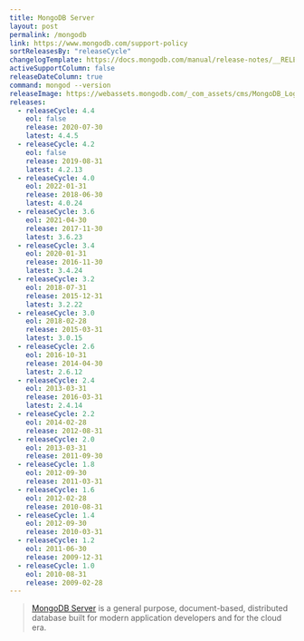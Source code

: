 ```yaml
---
title: MongoDB Server
layout: post
permalink: /mongodb
link: https://www.mongodb.com/support-policy
sortReleasesBy: "releaseCycle"
changelogTemplate: https://docs.mongodb.com/manual/release-notes/__RELEASE_CYCLE__
activeSupportColumn: false
releaseDateColumn: true
command: mongod --version
releaseImage: https://webassets.mongodb.com/_com_assets/cms/MongoDB_Logo_FullColorBlack_RGB-4td3yuxzjs.png
releases:
  - releaseCycle: 4.4
    eol: false
    release: 2020-07-30
    latest: 4.4.5
  - releaseCycle: 4.2
    eol: false
    release: 2019-08-31
    latest: 4.2.13
  - releaseCycle: 4.0
    eol: 2022-01-31
    release: 2018-06-30
    latest: 4.0.24
  - releaseCycle: 3.6
    eol: 2021-04-30
    release: 2017-11-30
    latest: 3.6.23
  - releaseCycle: 3.4
    eol: 2020-01-31
    release: 2016-11-30
    latest: 3.4.24
  - releaseCycle: 3.2
    eol: 2018-07-31
    release: 2015-12-31
    latest: 3.2.22
  - releaseCycle: 3.0
    eol: 2018-02-28
    release: 2015-03-31
    latest: 3.0.15
  - releaseCycle: 2.6
    eol: 2016-10-31
    release: 2014-04-30
    latest: 2.6.12
  - releaseCycle: 2.4
    eol: 2013-03-31
    release: 2016-03-31
    latest: 2.4.14
  - releaseCycle: 2.2
    eol: 2014-02-28
    release: 2012-08-31
  - releaseCycle: 2.0
    eol: 2013-03-31
    release: 2011-09-30
  - releaseCycle: 1.8
    eol: 2012-09-30
    release: 2011-03-31
  - releaseCycle: 1.6
    eol: 2012-02-28
    release: 2010-08-31
  - releaseCycle: 1.4
    eol: 2012-09-30
    release: 2010-03-31
  - releaseCycle: 1.2
    eol: 2011-06-30
    release: 2009-12-31
  - releaseCycle: 1.0
    eol: 2010-08-31
    release: 2009-02-28
---
```

> [MongoDB Server](https://www.mongodb.com/) is a general purpose, document-based, distributed database built for modern application developers and for the cloud era.
